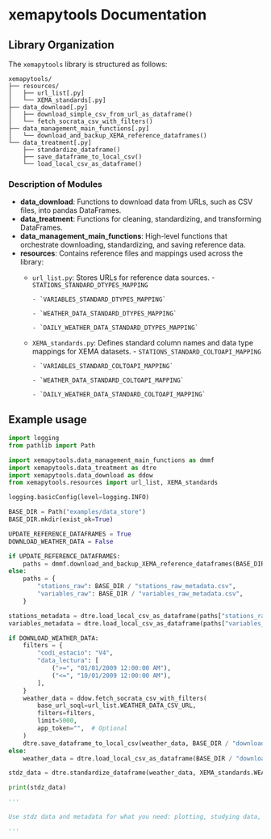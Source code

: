 # xemapytools Documentation

## Library Organization

The `xemapytools` library is structured as follows:

```
xemapytools/
├── resources/
│   ├── url_list[.py]
│   └── XEMA_standards[.py]
├── data_download[.py]
│   ├── download_simple_csv_from_url_as_dataframe()
│   └── fetch_socrata_csv_with_filters()
├── data_management_main_functions[.py]
│   └── download_and_backup_XEMA_reference_dataframes()
└── data_treatment[.py]
    ├── standardize_dataframe()
    ├── save_dataframe_to_local_csv()
    └── load_local_csv_as_dataframe()

```

### Description of Modules

- **data_download**: Functions to download data from URLs, such as CSV files, into pandas DataFrames.
- **data_treatment**: Functions for cleaning, standardizing, and transforming DataFrames.
- **data_management_main_functions**: High-level functions that orchestrate downloading, standardizing, and saving reference data.
- **resources**: Contains reference files and mappings used across the library:
  - `url_list.py`: Stores URLs for reference data sources.
        - `STATIONS_STANDARD_DTYPES_MAPPING`

        - `VARIABLES_STANDARD_DTYPES_MAPPING`

        - `WEATHER_DATA_STANDARD_DTYPES_MAPPING`

        - `DAILY_WEATHER_DATA_STANDARD_DTYPES_MAPPING`
 
  - `XEMA_standards.py`: Defines standard column names and data type mappings for XEMA datasets.
        - `STATIONS_STANDARD_COLTOAPI_MAPPING`

        - `VARIABLES_STANDARD_COLTOAPI_MAPPING`

        - `WEATHER_DATA_STANDARD_COLTOAPI_MAPPING`
        
        - `DAILY_WEATHER_DATA_STANDARD_COLTOAPI_MAPPING`


## Example usage

```python
import logging
from pathlib import Path

import xemapytools.data_management_main_functions as dmmf
import xemapytools.data_treatment as dtre
import xemapytools.data_download as ddow
from xemapytools.resources import url_list, XEMA_standards

logging.basicConfig(level=logging.INFO)

BASE_DIR = Path("examples/data_store")
BASE_DIR.mkdir(exist_ok=True)

UPDATE_REFERENCE_DATAFRAMES = True
DOWNLOAD_WEATHER_DATA = False

if UPDATE_REFERENCE_DATAFRAMES:
    paths = dmmf.download_and_backup_XEMA_reference_dataframes(BASE_DIR)
else:
    paths = {
        "stations_raw": BASE_DIR / "stations_raw_metadata.csv",
        "variables_raw": BASE_DIR / "variables_raw_metadata.csv",
    }

stations_metadata = dtre.load_local_csv_as_dataframe(paths["stations_raw"])
variables_metadata = dtre.load_local_csv_as_dataframe(paths["variables_raw"])

if DOWNLOAD_WEATHER_DATA:
    filters = {
        "codi_estacio": "V4",
        "data_lectura": [
            (">=", "01/01/2009 12:00:00 AM"),
            ("<=", "10/01/2009 12:00:00 AM"),
        ],
    }
    weather_data = ddow.fetch_socrata_csv_with_filters(
        base_url_soql=url_list.WEATHER_DATA_CSV_URL,
        filters=filters,
        limit=5000,
        app_token="",  # Optional
    )
    dtre.save_dataframe_to_local_csv(weather_data, BASE_DIR / "downloaded_weather_data.csv")
else:
    weather_data = dtre.load_local_csv_as_dataframe(BASE_DIR / "downloaded_weather_data.csv")

stdz_data = dtre.standardize_dataframe(weather_data, XEMA_standards.WEATHER_DATA_STANDARD_DTYPES_MAPPING, XEMA_standards.WEATHER_DATA_STANDARD_COLTOAPI_MAPPING)

print(stdz_data)

'''

Use stdz data and metadata for what you need: plotting, studying data, ...

'''

```